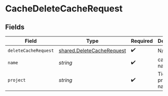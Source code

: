 # CacheDeleteCacheRequest


## Fields

| Field                                                                  | Type                                                                   | Required                                                               | Description                                                            |
| ---------------------------------------------------------------------- | ---------------------------------------------------------------------- | ---------------------------------------------------------------------- | ---------------------------------------------------------------------- |
| `deleteCacheRequest`                                                   | [shared.DeleteCacheRequest](../../models/shared/deletecacherequest.md) | :heavy_check_mark:                                                     | N/A                                                                    |
| `name`                                                                 | *string*                                                               | :heavy_check_mark:                                                     | cache name                                                             |
| `project`                                                              | *string*                                                               | :heavy_check_mark:                                                     | Tigris project name                                                    |